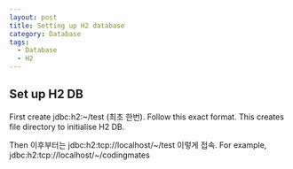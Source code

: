 ```yaml
---
layout: post
title: Setting up H2 database 
category: Database
tags:
  - Database
  - H2
---
```

## Set up H2 DB
First create jdbc:h2:~/test (최초 한번). Follow this exact format. This creates
file directory to initialise H2 DB.

Then 이후부터는 
jdbc:h2:tcp://localhost/~/test 이렇게 접속. For example,  jdbc:h2:tcp://localhost/~/codingmates
